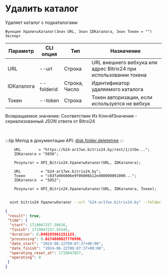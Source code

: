 ﻿---
sidebar_position: 5
---

# Удалить каталог
 Удаляет каталог с подкаталогами



`Функция УдалитьКаталог(Знач URL, Знач IDКаталога, Знач Токен = "") Экспорт`

  | Параметр | CLI опция | Тип | Назначение |
  |-|-|-|-|
  | URL | --url | Строка | URL внешнего вебхука или адрес Bitrix24 при использовании токена |
  | IDКаталога | --folderid | Строка, Число | Идентификатор удаляемого каталога |
  | Токен | --token | Строка | Токен авторизации, если используется не вебхук |

  
  Возвращаемое значение:   Соответствие Из КлючИЗначение - сериализованный JSON ответа от Bitrxi24

<br/>

:::tip
Метод в документации API: [disk.folder.deletetree](https://dev.1c-bitrix.ru/rest_help/disk/folder/disk_folder_deletetree.php)
:::
<br/>


```bsl title="Пример кода"
    URL        = "https://b24-ar17wx.bitrix24.by/rest/1/ztbe...";
    IDКаталога = "5050";

    Результат = OPI_Bitrix24.УдалитьКаталог(URL, IDКаталога);

    URL         = "b24-ar17wx.bitrix24.by";
    Токен       = "c03fa966006e9f06006b12e400000001000...";
    IDКаталога  = "5052";

    Результат = OPI_Bitrix24.УдалитьКаталог(URL, IDКаталога, Токен);
```



```sh title="Пример команды CLI"
    
  oint bitrix24 УдалитьКаталог --url "b24-ar17wx.bitrix24.by" --folderid "482" --token "b9df7366006e9f06006b12e400000001000..."

```

```json title="Результат"
{
 "result": true,
 "time": {
  "start": 1719047257.50616,
  "finish": 1719047257.55445,
  "duration": 0.048285961151123,
  "processing": 0.0174880027770996,
  "date_start": "2024-06-22T09:07:37+00:00",
  "date_finish": "2024-06-22T09:07:37+00:00",
  "operating_reset_at": 1719047857,
  "operating": 0
 }
}
```
